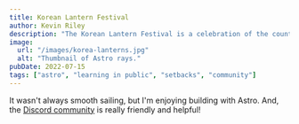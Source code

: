 ```yaml
---
title: Korean Lantern Festival
author: Kevin Riley
description: "The Korean Lantern Festival is a celebration of the country's culture and history. It's a time for people to come together and celebrate their heritage, as well as enjoy some delicious food."
image:
  url: "/images/korea-lanterns.jpg"
  alt: "Thumbnail of Astro rays."
pubDate: 2022-07-15
tags: ["astro", "learning in public", "setbacks", "community"]
---
```


It wasn't always smooth sailing, but I'm enjoying building with Astro. And, the [Discord community](https://astro.build/chat) is really friendly and helpful!
